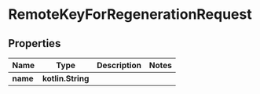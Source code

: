 
# RemoteKeyForRegenerationRequest

## Properties
Name | Type | Description | Notes
------------ | ------------- | ------------- | -------------
**name** | **kotlin.String** |  | 



